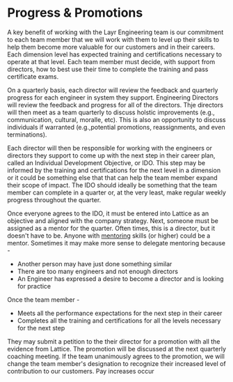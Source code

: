 # Progress & Promotions

A key benefit of working with the Layr Engineering team is our commitment to each team member that we will work with them to level up their skills to help them become more valuable for our customers and in their careers. Each dimension level has expected training and certifications necessary to operate at that level. Each team member must decide, with support from directors, how to best use their time to complete the training and pass certificate exams.

On a quarterly basis, each director will review the feedback and quarterly progress for each engineer in system they support.  Engineering Directors will review the feedback and progress for all of the directors.  Thje directors will then meet as a team quarterly to discuss holstic improvements (e.g., communication, cultural, moralle, etc). This is also an opportunity to discuss individuals if warranted (e.g.,potential promotions, reassignments, and even terminations).

Each director will then be responsible for working with the engineers or directors they support to come up with the next step in their career plan, called an Individual Development Objective, or IDO. This step may be informed by the training and certifications for the next level in a dimension or it could be something else that that can help the team member expand their scope of impact.  The IDO should ideally be something that the team member can complete in a quarter or, at the very least, make regular weekly progress throughout the quarter.

Once everyone agrees to the IDO, it must be entered into Lattice as an objective and aligned with the company strategy.  Next, someone must be assigned as a mentor for the quarter. Often times, this is a director, but it doesn't have to be. Anyone with [mentoring](README.md#people) skills (or higher) could be a mentor. Sometimes it may make more sense to delegate mentoring because - 
* Another person may have just done something similar
* There are too many engineers and not enough directors
* An Engineer has expressed a desire to become a director and is looking for practice

Once the team member -
* Meets all the performance expectations for the next step in their career
* Completes all the training and certifications for all the levels necessary for the next step

They may submit a petition to the their director for a promotion with all the evidence from Lattice.  The promotion will be discussed at the next quarterly coaching meeting.  If the team unanimously agrees to the promotion, we will change the team member's designation to recognize their increased level of contribution to our customers.  Pay increases occur  